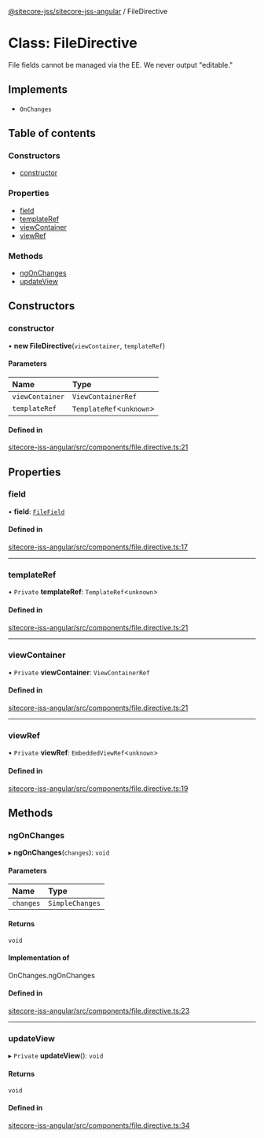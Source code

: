 [@sitecore-jss/sitecore-jss-angular](../README.md) / FileDirective

# Class: FileDirective

File fields cannot be managed via the EE. We never output "editable."

## Implements

- `OnChanges`

## Table of contents

### Constructors

- [constructor](FileDirective.md#constructor)

### Properties

- [field](FileDirective.md#field)
- [templateRef](FileDirective.md#templateref)
- [viewContainer](FileDirective.md#viewcontainer)
- [viewRef](FileDirective.md#viewref)

### Methods

- [ngOnChanges](FileDirective.md#ngonchanges)
- [updateView](FileDirective.md#updateview)

## Constructors

### constructor

• **new FileDirective**(`viewContainer`, `templateRef`)

#### Parameters

| Name | Type |
| :------ | :------ |
| `viewContainer` | `ViewContainerRef` |
| `templateRef` | `TemplateRef`<`unknown`\> |

#### Defined in

[sitecore-jss-angular/src/components/file.directive.ts:21](https://github.com/Sitecore/jss/blob/cbdae6938/packages/sitecore-jss-angular/src/components/file.directive.ts#L21)

## Properties

### field

• **field**: [`FileField`](../interfaces/FileField.md)

#### Defined in

[sitecore-jss-angular/src/components/file.directive.ts:17](https://github.com/Sitecore/jss/blob/cbdae6938/packages/sitecore-jss-angular/src/components/file.directive.ts#L17)

___

### templateRef

• `Private` **templateRef**: `TemplateRef`<`unknown`\>

#### Defined in

[sitecore-jss-angular/src/components/file.directive.ts:21](https://github.com/Sitecore/jss/blob/cbdae6938/packages/sitecore-jss-angular/src/components/file.directive.ts#L21)

___

### viewContainer

• `Private` **viewContainer**: `ViewContainerRef`

#### Defined in

[sitecore-jss-angular/src/components/file.directive.ts:21](https://github.com/Sitecore/jss/blob/cbdae6938/packages/sitecore-jss-angular/src/components/file.directive.ts#L21)

___

### viewRef

• `Private` **viewRef**: `EmbeddedViewRef`<`unknown`\>

#### Defined in

[sitecore-jss-angular/src/components/file.directive.ts:19](https://github.com/Sitecore/jss/blob/cbdae6938/packages/sitecore-jss-angular/src/components/file.directive.ts#L19)

## Methods

### ngOnChanges

▸ **ngOnChanges**(`changes`): `void`

#### Parameters

| Name | Type |
| :------ | :------ |
| `changes` | `SimpleChanges` |

#### Returns

`void`

#### Implementation of

OnChanges.ngOnChanges

#### Defined in

[sitecore-jss-angular/src/components/file.directive.ts:23](https://github.com/Sitecore/jss/blob/cbdae6938/packages/sitecore-jss-angular/src/components/file.directive.ts#L23)

___

### updateView

▸ `Private` **updateView**(): `void`

#### Returns

`void`

#### Defined in

[sitecore-jss-angular/src/components/file.directive.ts:34](https://github.com/Sitecore/jss/blob/cbdae6938/packages/sitecore-jss-angular/src/components/file.directive.ts#L34)
